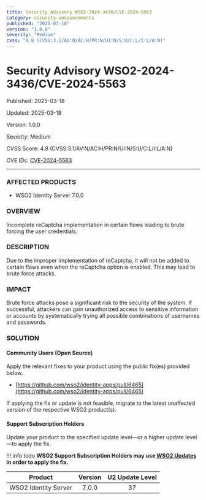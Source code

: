 ```yaml
---
title: Security Advisory WSO2-2024-3436/CVE-2024-5563
category: security-announcements
published: "2025-03-18"
version: "1.0.0"
severity: "Medium"
cvss: "4.8 (CVSS:3.1/AV:N/AC:H/PR:N/UI:N/S:U/C:L/I:L/A:N)"
---
```


# Security Advisory WSO2-2024-3436/CVE-2024-5563

<p class="doc-info">Published: 2025-03-18</p>
<p class="doc-info">Updated: 2025-03-18</p>
<p class="doc-info">Version: 1.0.0</p>
<p class="doc-info">Severity: Medium</p>
<p class="doc-info">CVSS Score: 4.8 (CVSS:3.1/AV:N/AC:H/PR:N/UI:N/S:U/C:L/I:L/A:N)</p>
<p class="doc-info">CVE IDs: <a href="https://www.cve.org/CVERecord?id=CVE-2024-5563">CVE-2024-5563</a></p>

---

### AFFECTED PRODUCTS
* WSO2 Identity Server 7.0.0


### OVERVIEW
Incomplete reCaptcha implementation in certain flows leading to brute forcing the user credentials.


### DESCRIPTION
Due to the improper implementation of reCaptcha, it will not be added to certain flows even when the reCaptcha option is enabled. This may lead to brute force attacks.


### IMPACT
Brute force attacks pose a significant risk to the security of the system. If successful, attackers can gain unauthorized access to sensitive information or accounts by systematically trying all possible combinations of usernames and passwords.


### SOLUTION

#### Community Users (Open Source)
Apply the relevant fixes to your product using the public fix(es) provided below.

* [https://github.com/wso2/identity-apps/pull/6465](https://github.com/wso2/identity-apps/pull/6465)

If applying the fix or update is not feasible, migrate to the latest unaffected version of the respective WSO2 product(s).


#### Support Subscription Holders

Update your product to the specified update level—or a higher update level—to apply the fix.

!!! info todo
    **WSO2 Support Subscription Holders may use [WSO2 Updates](https://wso2.com/updates/) in order to apply the fix.**

| Product              | Version | U2 Update Level |
| -------------------- | :-----: | :-------------: |
| WSO2 Identity Server |  7.0.0  |       37        |


